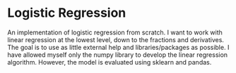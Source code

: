 # Logistic Regression
An implementation of logistic regression from scratch. I want to work with linear regression at the lowest level, down to the fractions and derivatives.
The goal is to use as little external help and libraries/packages as possible. I have allowed myself only the numpy library to develop the linear regression algorithm. However, the model is evaluated using sklearn and pandas.
